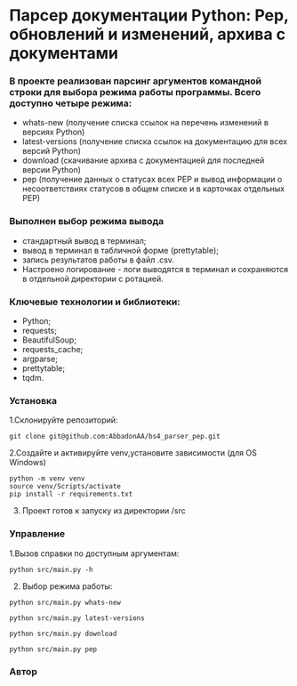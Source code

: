 # Парсер документации Python: Pep, обновлений и изменений, архива с документами

### В проекте реализован парсинг аргументов командной строки для выбора режима работы программы. Всего доступно четыре режима:

- whats-new (получение списка ссылок на перечень изменений в версиях Python)
- latest-versions (получение списка ссылок на документацию для всех версий Python)
- download (скачивание архива с документацией для последней версии Python)
- pep (получение данных о статусах всех PEP и вывод информации о несоответствиях статусов в общем списке и в карточках отдельных PEP)

### Выполнен выбор режима вывода
- стандартный вывод в терминал;
- вывод в терминал в табличной форме (prettytable);
- запись результатов работы в файл .csv.
- Настроено логирование - логи выводятся в терминал и сохраняются в отдельной директории с ротацией.

### Ключевые технологии и библиотеки:
- Python;
- requests;
- BeautifulSoup;
- requests_cache;
- argparse;
- prettytable;
- tqdm.

### Установка
1.Склонируйте репозиторий:
```
git clone git@github.com:AbbadonAA/bs4_parser_pep.git
```
2.Создайте и активируйте venv,установите зависимости (для OS Windows)
```
python -m venv venv
source venv/Scripts/activate
pip install -r requirements.txt
```
3. Проект готов к запуску из директории /src

### Управление
1.Вызов справки по доступным аргументам:
```
python src/main.py -h
```
2. Выбор режима работы:
```
python src/main.py whats-new
```
```
python src/main.py latest-versions
```
```
python src/main.py download
```
```
python src/main.py pep
```

### Автор

